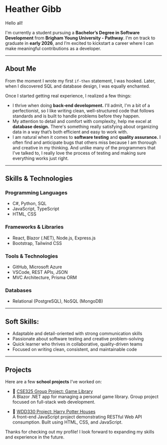 # Heather Gibb
Hello all! 

I'm currently a student pursuing a **Bachelor’s Degree in Software Development** from **Brigham Young University - Pathway**. I'm on track to graduate in **early 2026**, and I’m excited to kickstart a career where I can make meaningful contributions as a developer.

---

## About Me

From the moment I wrote my first `if-then` statement, I was hooked. Later, when I discovered SQL and database design, I was equally enchanted.

Once I started getting real experience, I realized a few things:
- I thrive when doing **back-end development.** I'll admit, I'm a bit of a perfectionist, so I like writing clean, well-structured code that follows standards and is built to handle problems before they happen.
- My attention to detail and comfort with complexity, help me excel at **database design.** There's something really satisfying about organizing data in a way that’s both efficient and easy to work with.
- I am natural when it comes to **software testing** and **quality assurance.** I often find and anticipate bugs that others miss because I am thorough and creative in my thinking. And unlike many of the programmers that I've talked to, I really love the process of testing and making sure everything works just right.

---

## Skills & Technologies

### Programming Languages
- C#, Python, SQL
- JavaScript, TypeScript
- HTML, CSS

### Frameworks & Libraries
- React, Blazor (.NET), Node.js, Express.js
- Bootstrap, Tailwind CSS

### Tools & Technologies
- GitHub, Microsoft Azure
- VSCode, REST APIs, JSON
- MVC Architecture, Prisma ORM

### Databases
- Relational (PostgreSQL), NoSQL (MongoDB)

---

## Soft Skills:

- Adaptable and detail-oriented with strong communication skills  
- Passionate about software testing and creative problem-solving  
- Quick learner who thrives in collaborative, quality-driven teams  
- Focused on writing clean, consistent, and maintainable code 

---

## Projects

Here are a few **school projects** I’ve worked on:

- 🔗 [CSE325 Group Project: Game Library](https://github.com/heathergibb/GameLibrary/tree/main)  
  A Blazor .NET app for managing a personal game library. Group project focused on full-stack web development.

- 🔗 [WDD330 Project: Harry Potter Houses](https://github.com/heathergibb/HarryPotter)  
  A front-end JavaScript project demonstrating RESTful Web API consumption. Built using HTML, CSS, and JavaScript.
 
Thanks for checking out my profile! I look forward to expanding my skills and experience in the future.
